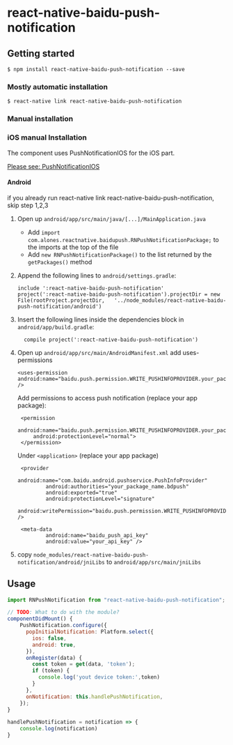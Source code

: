 # react-native-baidu-push-notification

## Getting started

`$ npm install react-native-baidu-push-notification --save`

### Mostly automatic installation

`$ react-native link react-native-baidu-push-notification`

### Manual installation

### iOS manual Installation

The component uses PushNotificationIOS for the iOS part.

[Please see: PushNotificationIOS](https://facebook.github.io/react-native/docs/pushnotificationios.html#content)

#### Android

if you already run react-native link react-native-baidu-push-notification, skip step 1,2,3

1. Open up `android/app/src/main/java/[...]/MainApplication.java`

   - Add `import com.alones.reactnative.baidupush.RNPushNotificationPackage;` to the imports at the top of the file
   - Add `new RNPushNotificationPackage()` to the list returned by the `getPackages()` method

2. Append the following lines to `android/settings.gradle`:
   ```
   include ':react-native-baidu-push-notification'
   project(':react-native-baidu-push-notification').projectDir = new File(rootProject.projectDir, 	'../node_modules/react-native-baidu-push-notification/android')
   ```
3. Insert the following lines inside the dependencies block in `android/app/build.gradle`:
   ```
     compile project(':react-native-baidu-push-notification')
   ```
4. Open up `android/app/src/main/AndroidManifest.xml` add uses-permissions

   ```
   <uses-permission android:name="baidu.push.permission.WRITE_PUSHINFOPROVIDER.your_package_name" />
   ```

   Add permissions to access push notification (replace your app package):

   ```
    <permission
        android:name="baidu.push.permission.WRITE_PUSHINFOPROVIDER.your_package_name"
        android:protectionLevel="normal">
    </permission>
   ```

   Under `<application>` (replace your app package)

   ```
    <provider
            android:name="com.baidu.android.pushservice.PushInfoProvider"
            android:authorities="your_package_name.bdpush"
            android:exported="true"
            android:protectionLevel="signature"
            android:writePermission="baidu.push.permission.WRITE_PUSHINFOPROVIDER.your_package_name" />
   ```

   ```
    <meta-data
            android:name="baidu_push_api_key"
            android:value="your_api_key" />
   ```

5. copy `node_modules/react-native-baidu-push-notification/android/jniLibs` to `android/app/src/main/jniLibs`

## Usage

```javascript
import RNPushNotification from "react-native-baidu-push-notification";

// TODO: What to do with the module?
componentDidMount() {
    PushNotification.configure({
      popInitialNotification: Platform.select({
        ios: false,
        android: true,
      }),
      onRegister(data) {
        const token = get(data, 'token');
        if (token) {
          console.log('yout device token:',token)
        }
      },
      onNotification: this.handlePushNotification,
    });
}

handlePushNotification = notification => {
	console.log(notification)
}
```
